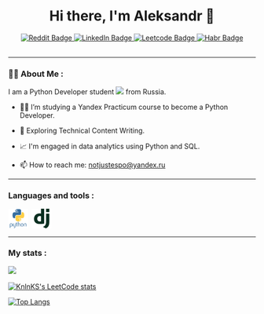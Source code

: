 <h1 align='center'>Hi there, I'm Aleksandr 👋</h1>
<div id="badges" align='center'>
  <a href='https://www.reddit.com/user/NJ_Espo'>
  <img src="https://img.shields.io/badge/Reddit-orange?style=for-the-badge&logo=reddit&logoColor=white" alt="Reddit Badge"/>
  </a>
  <a href='https://www.linkedin.com/me?trk=p_mwlite_feed_updates-secondary_nav'>
  <img src="https://img.shields.io/badge/Linkedin-blue?style=for-the-badge&logo=linkedin&logoColor=white" alt="LinkedIn Badge"/>
  </a>
  <a href='https://leetcode.com/NotJustEspo/'>
  <img src="https://img.shields.io/badge/Leetcode-black?style=for-the-badge&logo=leetcode&logoColor=white" alt="Leetcode Badge"/>
  </a>
  <a href='https://career.habr.com/notjustespo'>
  <img src="https://img.shields.io/badge/Habr-blue?style=for-the-badge&logo=habr&logoColor=white" alt="Habr Badge"/>
  </a>
</div>
<div id="badges" align="center">
  <img src="https://komarev.com/ghpvc/?username=your-github-NotJustEspo&style=flat-square&color=blue" alt=""/>
</div>

-----

### :man_technologist: About Me : 
I am a Python Developer student <img src="https://media.giphy.com/media/WUlplcMpOCEmTGBtBW/giphy.gif" width="30"> from Russia.
- 🧑‍🎓 I’m studying a Yandex Practicum course to become a Python Developer.

- :seedling: Exploring Technical Content Writing.

- :chart_with_upwards_trend: I'm engaged in data analytics using Python and SQL.

- :mailbox: How to reach me: notjustespo@yandex.ru

-----
### Languages and tools :
<div>
  <img src="https://github.com/devicons/devicon/blob/master/icons/python/python-original-wordmark.svg" title="Python" alt="Python" width="40" height="40"/>&nbsp;
  <img src="https://github.com/devicons/devicon/blob/master/icons/django/django-plain.svg" title="Django" alt="Django" width="40" height="40"/>&nbsp;
</div>

-----

### My stats : 
![](https://github-profile-summary-cards.vercel.app/api/cards/stats?username=NotJustEspo&theme=solarized_dark)

[![KnlnKS's LeetCode stats](https://leetcode-stats-six.vercel.app/api?username=NotJustEspo&theme=dark)](https://github.com/KnlnKS/leetcode-stats)

[![Top Langs](https://github-readme-stats.vercel.app/api/top-langs/?username=NotJustEspo&layout=compact)](https://github.com/anuraghazra/github-readme-stats)

<!---
NotJustEspo/NotJustEspo is a ✨ special ✨ repository because its `README.md` (this file) appears on your GitHub profile.
You can click the Preview link to take a look at your changes.
--->
